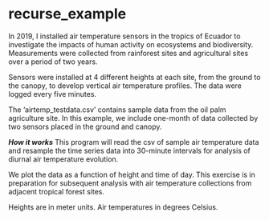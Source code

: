 # recurse_example

In 2019, I installed air temperature sensors in the tropics of Ecuador to investigate the impacts of human activity on ecosystems and biodiversity. Measurements were collected from rainforest sites and agricultural sites over a period of two years. 

Sensors were installed at 4 different heights at each site, from the ground to the canopy, to develop vertical air temperature profiles. The data were logged every five minutes.

The ‘airtemp_testdata.csv’ contains sample data from the oil palm agriculture site. In this example, we include one-month of data collected by two sensors placed in the ground and canopy. 

***How it works***
This program will read the csv of sample air temperature data and resample the time series data into 30-minute intervals for analysis of diurnal air temperature evolution.

We plot the data as a function of height and time of day. This exercise is in preparation for subsequent analysis with air temperature collections from adjacent tropical forest sites.

Heights are in meter units. Air temperatures in degrees Celsius.
